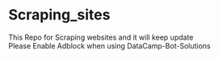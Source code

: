# Scraping_sites
This Repo for Scraping websites and it will keep update<br/>
Please Enable Adblock when using DataCamp-Bot-Solutions
